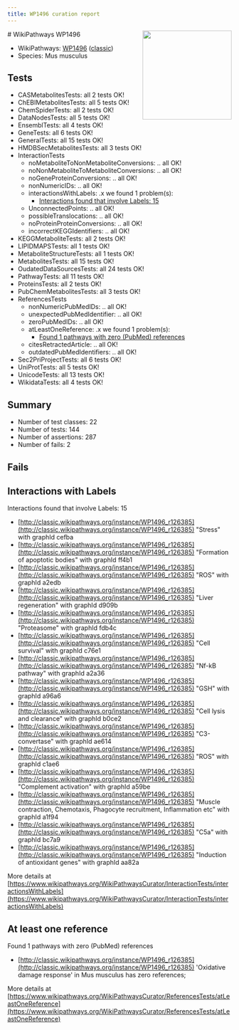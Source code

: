 ```yaml
---
title: WP1496 curation report
---
```


<img style="float: right; width: 200px" src="https://upload.wikimedia.org/wikipedia/commons/thumb/8/83/Wplogo_with_text_500.png/640px-Wplogo_with_text_500.png" />
# WikiPathways WP1496

* WikiPathways: [WP1496](https://wikipathways.org/pathways/WP1496) ([classic](https://classic.wikipathways.org/instance/WP1496))
* Species: Mus musculus
## Tests
* CASMetabolitesTests: all 2 tests OK!
* ChEBIMetabolitesTests: all 5 tests OK!
* ChemSpiderTests: all 2 tests OK!
* DataNodesTests: all 5 tests OK!
* EnsemblTests: all 4 tests OK!
* GeneTests: all 6 tests OK!
* GeneralTests: all 15 tests OK!
* HMDBSecMetabolitesTests: all 3 tests OK!
* InteractionTests
    * noMetaboliteToNonMetaboliteConversions: .. all OK!
    * noNonMetaboliteToMetaboliteConversions: .. all OK!
    * noGeneProteinConversions: .. all OK!
    * nonNumericIDs: .. all OK!
    * interactionsWithLabels: .x we found 1 problem(s):
        * [Interactions found that involve Labels: 15](#fe97a8bd)
    * UnconnectedPoints: .. all OK!
    * possibleTranslocations: .. all OK!
    * noProteinProteinConversions: .. all OK!
    * incorrectKEGGIdentifiers: .. all OK!
* KEGGMetaboliteTests: all 2 tests OK!
* LIPIDMAPSTests: all 1 tests OK!
* MetaboliteStructureTests: all 1 tests OK!
* MetabolitesTests: all 15 tests OK!
* OudatedDataSourcesTests: all 24 tests OK!
* PathwayTests: all 11 tests OK!
* ProteinsTests: all 2 tests OK!
* PubChemMetabolitesTests: all 3 tests OK!
* ReferencesTests
    * nonNumericPubMedIDs: .. all OK!
    * unexpectedPubMedIdentifier: .. all OK!
    * zeroPubMedIDs: .. all OK!
    * atLeastOneReference: .x we found 1 problem(s):
        * [Found 1 pathways with zero (PubMed) references](#d0a459f0)
    * citesRetractedArticle: .. all OK!
    * outdatedPubMedIdentifiers: .. all OK!
* Sec2PriProjectTests: all 6 tests OK!
* UniProtTests: all 5 tests OK!
* UnicodeTests: all 13 tests OK!
* WikidataTests: all 4 tests OK!


## Summary

* Number of test classes: 22
* Number of tests: 144
* Number of assertions: 287
* Number of fails: 2

## Fails

<a name="fe97a8bd" />

## Interactions with Labels

Interactions found that involve Labels: 15

* [http://classic.wikipathways.org/instance/WP1496_r126385](http://classic.wikipathways.org/instance/WP1496_r126385) "Stress" with graphId cefba
* [http://classic.wikipathways.org/instance/WP1496_r126385](http://classic.wikipathways.org/instance/WP1496_r126385) "Formation of apoptotic bodies" with graphId ff4b1
* [http://classic.wikipathways.org/instance/WP1496_r126385](http://classic.wikipathways.org/instance/WP1496_r126385) "ROS" with graphId a2edb
* [http://classic.wikipathways.org/instance/WP1496_r126385](http://classic.wikipathways.org/instance/WP1496_r126385) "Liver regeneration" with graphId d909b
* [http://classic.wikipathways.org/instance/WP1496_r126385](http://classic.wikipathways.org/instance/WP1496_r126385) "Proteasome" with graphId fdb4c
* [http://classic.wikipathways.org/instance/WP1496_r126385](http://classic.wikipathways.org/instance/WP1496_r126385) "Cell survival" with graphId c76e1
* [http://classic.wikipathways.org/instance/WP1496_r126385](http://classic.wikipathways.org/instance/WP1496_r126385) "Nf-kB pathway" with graphId a2a36
* [http://classic.wikipathways.org/instance/WP1496_r126385](http://classic.wikipathways.org/instance/WP1496_r126385) "GSH" with graphId a96a6
* [http://classic.wikipathways.org/instance/WP1496_r126385](http://classic.wikipathways.org/instance/WP1496_r126385) "Cell lysis and clearance" with graphId b0ce2
* [http://classic.wikipathways.org/instance/WP1496_r126385](http://classic.wikipathways.org/instance/WP1496_r126385) "C3-convertase" with graphId ae614
* [http://classic.wikipathways.org/instance/WP1496_r126385](http://classic.wikipathways.org/instance/WP1496_r126385) "ROS" with graphId c1ae6
* [http://classic.wikipathways.org/instance/WP1496_r126385](http://classic.wikipathways.org/instance/WP1496_r126385) "Complement activation" with graphId a59be
* [http://classic.wikipathways.org/instance/WP1496_r126385](http://classic.wikipathways.org/instance/WP1496_r126385) "Muscle contraction,
Chemotaxis,
Phagocyte recruitment,
Inflammation etc" with graphId a1f94
* [http://classic.wikipathways.org/instance/WP1496_r126385](http://classic.wikipathways.org/instance/WP1496_r126385) "C5a" with graphId bc7a9
* [http://classic.wikipathways.org/instance/WP1496_r126385](http://classic.wikipathways.org/instance/WP1496_r126385) "Induction of antioxidant genes" with graphId aa82a


More details at [https://www.wikipathways.org/WikiPathwaysCurator/InteractionTests/interactionsWithLabels](https://www.wikipathways.org/WikiPathwaysCurator/InteractionTests/interactionsWithLabels)

<a name="d0a459f0" />

## At least one reference

Found 1 pathways with zero (PubMed) references

* [http://classic.wikipathways.org/instance/WP1496_r126385](http://classic.wikipathways.org/instance/WP1496_r126385) 'Oxidative damage response' in Mus musculus has zero references; 


More details at [https://www.wikipathways.org/WikiPathwaysCurator/ReferencesTests/atLeastOneReference](https://www.wikipathways.org/WikiPathwaysCurator/ReferencesTests/atLeastOneReference)


